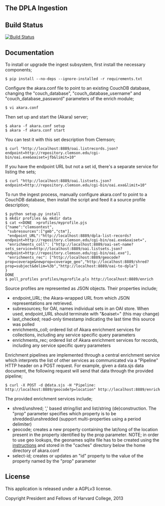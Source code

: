 The DPLA Ingestion
-------------------

Build Status
-------------------

[![Build Status](https://travis-ci.org/dpla/ingestion.png?branch=master)](https://travis-ci.org/dpla/ingestion)

Documentation
-------------------

To install or upgrade the ingest subsystem, first install the necessary components;

    $ pip install --no-deps --ignore-installed -r requirements.txt

Configure the akara.conf file to point to an existing CouchDB database, changing the "couch_database", "couch_database_username" and "couch_database_password" parameters of the enrich module;

    $ vi akara.conf

Then set up and start the (Akara) server;

    $ akara -f akara.conf setup
    $ akara -f akara.conf start

You can test it with this set description from Clemson;

    $ curl "http://localhost:8889/oai.listrecords.json?endpoint=http://repository.clemson.edu/cgi-bin/oai.exe&oaiset=jfb&limit=10" 

If you have the endpoint URL but not a set id, there's a separate service for listing the sets;

    $ curl "http://localhost:8889/oai.listsets.json?endpoint=http://repository.clemson.edu/cgi-bin/oai.exe&limit=10"

To run the ingest process, manually configure akara.conf to point to a CouchDB database, then install the script and feed it a source profile description;

    $ python setup.py install
    $ mkdir profiles && mkdir data
    $ cat <<DONE  >profiles/myprofile.pjs
    {"name":"clemsontest",
     "subresources":["gmb","ctm"],
     "endpoint_URL":"http://localhost:8889/dpla-list-records?endpoint=http://repository.clemson.edu/cgi-bin/oai.exe&oaiset=",
     "enrichments_coll": ["http://localhost:8889/oai-set-name?sets_service=http://localhost:8889/oai.listsets.json?endpoint=http://repository.clemson.edu/cgi-bin/oai.exe"],
     "enrichments_rec": ["http://localhost:8889/geocode?prop=coverage&newprop=coverage_geo","http://localhost:8889/shred?prop=subject&delim=%3b","http://localhost:8889/oai-to-dpla"]
    }
    DONE
    $ poll_profiles profiles/myprofile.pls http://localhost:8889/enrich

Source profiles are represented as JSON objects. Their properties include;

* endpoint_URL; the Akara-wrapped URL from which JSON representations are retrieved.
* subresources; for OAI, names individual sets in an OAI store. When used, endpoint_URL should terminate with "&oaiset=" (this may change)
* last_checked; read-only timestamp indicating the last time this source was polled
* enrichments_coll; ordered list of Akara enrichment services for collections, including any service specific query parameters
* enrichments_rec; ordered list of Akara enrichment services for records, including any service specific query parameters

Enrichment pipelines are implemented through a central enrichment service which interprets the list of other services as communicated via a "Pipeline" HTTP header on a POST request. For example, given a data.sjs data document, the following request will send that data through the provided pipeline;

    $ curl -X POST -d @data.sjs -H "Pipeline: http://localhost:8889/geocode?p=location" http://localhost:8889/enrich

The provided enrichment services include;

* shred/unshred; ',' based string/list and list/string (de)construction. The "prop" parameter specifies which property is to be shredded/unshredded (support multi-properties using a period delimiter)
* geocode; creates a new property containing the lat/long of the location present in the property identified by the prop parameter. NOTE; in order to use geo lookups, the geonames sqlite file has to be created using the [instructions](https://foundry.zepheira.com/projects/zenpub/repository/entry/NOTES) and stored in the "caches" directory below the home directory of akara.conf
* select-id; creates or updates an "id" property to the value of the property named by the "prop" parameter
 
License
--------
This application is released under a AGPLv3 license.

Copyright President and Fellows of Harvard College, 2013

